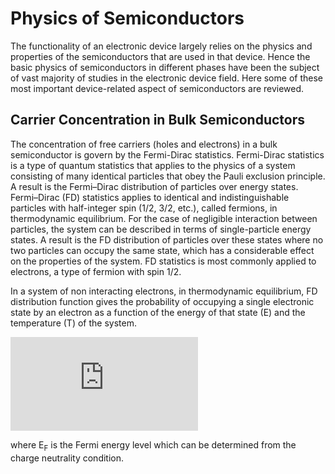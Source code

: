 # Physics of Semiconductors
The functionality of an electronic device largely relies on the physics and properties of the semiconductors that are used in that device. Hence the basic
physics of semiconductors in different phases have been the subject of vast majority of studies in the electronic device field. Here some of these most important device-related aspect of semiconductors are reviewed.

## Carrier Concentration in Bulk Semiconductors
The concentration of free carriers (holes and electrons) in a bulk semiconductor is govern by the Fermi-Dirac statistics. Fermi-Dirac statistics is a type of quantum statistics that applies to the physics of a system consisting of many identical particles that obey the Pauli exclusion principle. A result is the Fermi–Dirac distribution of particles over energy states. Fermi–Dirac (FD) statistics applies to identical and indistinguishable particles with half-integer spin (1/2, 3/2, etc.), called fermions, in thermodynamic equilibrium. For the case of negligible interaction between particles, the system can be described in terms of single-particle energy states. A result is the FD distribution of particles over these states where no two particles can occupy the same state, which has a considerable effect on the properties of the system. FD statistics is most commonly applied to electrons, a type of fermion with spin 1/2.

In a system of non interacting electrons, in thermodynamic equilibrium, FD distribution function gives the probability of occupying a single electronic state by an electron as a function of the energy of that state (E) and the temperature (T) of the system.

![](https://latex.codecogs.com/svg.latex?%5CLARGE%20F%28E%29%20%3D%20%5Cfrac%7B1%7D%7B1&plus;exp%5B%28E-E_F%29/kT%5D%7D)

where E<sub>F</sub> is the Fermi energy level which can be determined from the charge neutrality condition.
